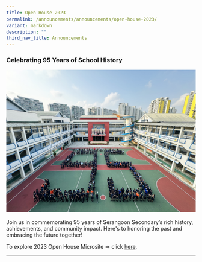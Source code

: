 ```yaml
---
title: Open House 2023
permalink: /announcements/announcements/open-house-2023/
variant: markdown
description: ""
third_nav_title: Announcements
---
```

### Celebrating 95 Years of School History

![](/images/Announcements/95_formation_photo_jpeg.jpg)

Join us in commemorating 95 years of Serangoon Secondary’s rich history, achievements, and community impact. Here's to honoring the past and embracing the future together!

To explore 2023 Open House Microsite​ =&gt; click [here](https://go.gov.sg/sssopenhouse2023).

<hr>